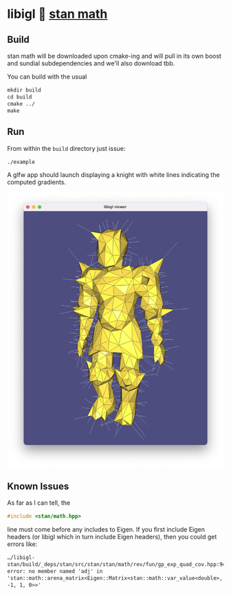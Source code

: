 # libigl 🤝 [stan math](https://mc-stan.org/users/interfaces/math)

## Build

stan math will be downloaded upon cmake-ing and will pull in its own boost and
sundial subdependencies and we'll also download tbb.

You can build with the usual

    mkdir build
    cd build
    cmake ../
    make

## Run


From within the `build` directory just issue:

    ./example

A glfw app should launch displaying a knight with white lines indicating the
computed gradients.

![](decimated-knight.png)

## Known Issues

As far as I can tell, the

```cpp
#include <stan/math.hpp>
```

line must come before any includes to Eigen. If you first include Eigen headers
(or libigl which in turn include Eigen headers), then you could get errors like:

```
…/libigl-stan/build/_deps/stan/src/stan/stan/math/rev/fun/gp_exp_quad_cov.hpp:94:58: error: no member named 'adj' in 'stan::math::arena_matrix<Eigen::Matrix<stan::math::var_value<double>, -1, 1, 0>>'
```
